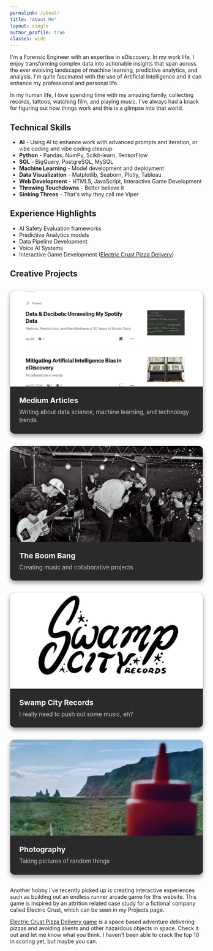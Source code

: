 ```yaml
---
permalink: /about/
title: "About Me"
layout: single
author_profile: true
classes: wide
---
```


I'm a Forensic Engineer with an expertise in eDiscovery. In my work life, I enjoy transforming complex data into actionable insights that span across the ever evolving landscape of machine learning, predictive analytics, and analysis. I'm quite fascinated with the use of Artificial Intelligence and it can enhance my professional and personal life. 

In my human life, I love spending time with my amazing family, collecting records, tattoos, watching film, and playing music. I've always had a knack for figuring out how things work and this is a glimpse into that world. 

## Technical Skills

- **AI** - Using AI to enhance work with advanced prompts and iteration, or vibe coding and vibe coding cleanup
- **Python** - Pandas, NumPy, Scikit-learn, TensorFlow
- **SQL** - BigQuery, PostgreSQL, MySQL
- **Machine Learning** - Model development and deployment
- **Data Visualization** - Matplotlib, Seaborn, Plotly, Tableau
- **Web Development** - HTML5, JavaScript, Interactive Game Development
- **Throwing Touchdowns** - Better believe it
- **Sinking Threes** - That's why they call me Viper

## Experience Highlights

- AI Safety Evaluation frameworks
- Predictive Analytics models
- Data Pipeline Development
- Voice AI Systems
- Interactive Game Development ([Electric Crust Pizza Delivery](/pizza-game/))

## Creative Projects

<div class="creative-showcase">
  <div class="creative-item">
    <div class="creative-image-container">
      <img src="/assets/images/creative-medium.jpg" alt="Medium Articles">
    </div>
    <div class="creative-content">
      <h4><a href="https://groundcontrolcharles.medium.com" target="_blank">Medium Articles</a></h4>
      <p>Writing about data science, machine learning, and technology trends</p>
    </div>
  </div>
  
  <div class="creative-item">
    <div class="creative-image-container">
      <img src="/assets/images/creative-boombang.jpg" alt="The Boom Bang">
    </div>
    <div class="creative-content">
      <h4><a href="https://www.theboombangisdead.com" target="_blank">The Boom Bang</a></h4>
      <p>Creating music and collaborative projects</p>
    </div>
  </div>
  
  <div class="creative-item">
    <div class="creative-image-container">
      <img src="/assets/images/creative-swampcity.jpg" alt="Swamp City Records">
    </div>
    <div class="creative-content">
      <h4><a href="https://swampcityrecs.com/" target="_blank">Swamp City Records</a></h4>
      <p>I really need to push out some music, eh?</p>
    </div>
  </div>
  
  <div class="creative-item">
    <div class="creative-image-container">
      <img src="/assets/images/creative-photography.jpg" alt="Photography">
    </div>
    <div class="creative-content">
      <h4>Photography</h4>
      <p>Taking pictures of random things</p>
    </div>
  </div>
</div>

<style>
.creative-showcase {
  display: grid;
  grid-template-columns: repeat(auto-fit, minmax(280px, 1fr));
  gap: 2rem;
  margin: 2rem 0;
}

.creative-item {
  background: #2a2a2a;
  border-radius: 12px;
  overflow: hidden;
  box-shadow: 0 6px 12px rgba(0,0,0,0.4);
  transition: all 0.3s ease;
}

.creative-item:hover {
  transform: translateY(-8px);
  box-shadow: 0 12px 24px rgba(0,0,0,0.6);
}

.creative-image-container {
  width: 100%;
  height: 250px;
  overflow: hidden;
}

.creative-image-container img {
  width: 100%;
  height: 100%;
  object-fit: cover;
  transition: transform 0.3s ease;
}

.creative-item:hover .creative-image-container img {
  transform: scale(1.05);
}

.creative-content {
  padding: 1.5rem;
}

.creative-content h4 {
  margin: 0 0 0.5rem 0;
  font-size: 1.2rem;
  color: #fff;
}

.creative-content h4 a {
  color: #fff;
  text-decoration: none;
  transition: color 0.3s ease;
}

.creative-content h4 a:hover {
  color: #7c4dff;
}

.creative-content p {
  margin: 0;
  color: #ccc;
  line-height: 1.4;
  font-size: 0.95rem;
}
</style>

Another hobby I've recently picked up is creating interactive experiences such as building out an endless runner arcade game for this website. This game is inspired by an attrition related case study for a fictional company called Electric Crust, which can be seen in my Projects page. 

[Electric Crust Pizza Delivery game](/pizza-game/) is a space based adventure delivering pizzas and avoiding alients and other hazardous objects in space. Check it out and let me know what you think. I haven't been able to crack the top 10 in scoring yet, but maybe you can. 